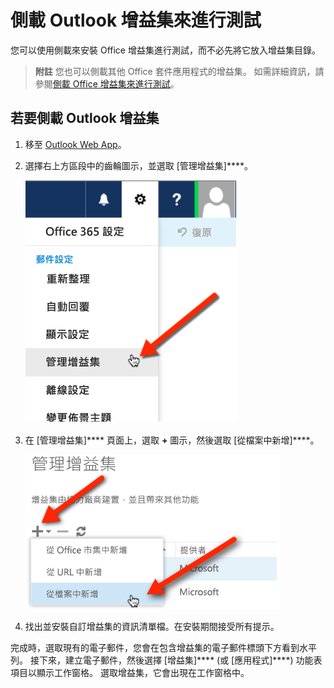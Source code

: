 
# 側載 Outlook 增益集來進行測試

您可以使用側載來安裝 Office 增益集進行測試，而不必先將它放入增益集目錄。

 >**附註**  您也可以側載其他 Office 套件應用程式的增益集。 如需詳細資訊，請參閱[側載 Office 增益集來進行測試](create-a-network-shared-folder-catalog-for-task-pane-and-content-add-ins.md)。


## 若要側載 Outlook 增益集


1. 移至 [Outlook Web App](https://outlook.office365.com)。
    
2. 選擇右上方區段中的齒輪圖示，並選取 [管理增益集]****。
    
    ![指向管理增益集選項的 Outlook Web App 螢幕擷取畫面](../../images/cd83b62e-94e7-4010-ad49-150fcc0a3dd4.PNG)

3. 在 [管理增益集]**** 頁面上，選取 **+** 圖示，然後選取 [從檔案中新增]****。
    
    ![管理指向 [從檔案新增] 選項的增益集螢幕擷取畫面](../../images/c0161290-c65a-45d2-9fc7-b54283e13e6f.PNG)

4. 找出並安裝自訂增益集的資訊清單檔。在安裝期間接受所有提示。
    
完成時，選取現有的電子郵件，您會在包含增益集的電子郵件標頭下方看到水平列。 接下來，建立電子郵件，然後選擇 [增益集]**** (或 [應用程式]****) 功能表項目以顯示工作窗格。 選取增益集，它會出現在工作窗格中。


    
